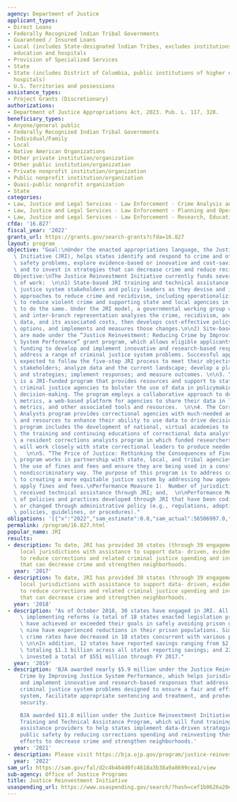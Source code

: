 ```yaml
---
agency: Department of Justice
applicant_types:
- Direct Loans
- Federally Recognized lndian Tribal Governments
- Guaranteed / Insured Loans
- Local (includes State-designated lndian Tribes, excludes institutions of higher
  education and hospitals
- Provision of Specialized Services
- State
- State (includes District of Columbia, public institutions of higher education and
  hospitals)
- U.S. Territories and possessions
assistance_types:
- Project Grants (Discretionary)
authorizations:
- Department of Justice Appropriations Act, 2023. Pub. L. 117, 328.
beneficiary_types:
- Anyone/general public
- Federally Recognized Indian Tribal Governments
- Individual/Family
- Local
- Native American Organizations
- Other private institution/organization
- Other public institution/organization
- Private nonprofit institution/organization
- Public nonprofit institution/organization
- Quasi-public nonprofit organization
- State
categories:
- Law, Justice and Legal Services - Law Enforcement - Crime Analysis and Data
- Law, Justice and Legal Services - Law Enforcement - Planning and Operations
- Law, Justice and Legal Services - Law Enforcement - Research, Education, Training
cfda: '16.827'
fiscal_year: '2022'
grants_url: https://grants.gov/search-grants?cfda=16.827
layout: program
objective: "Goal:\nUnder the enacted appropriations language, the Justice Reinvestment\
  \ Initiative (JRI), helps states identify and respond to crime and other public\
  \ safety problems, explore evidence-based or innovative and cost-saving strategies,\
  \ and to invest in strategies that can decrease crime and reduce recidivism.\n\n\
  Objective:\nThe Justice Reinvestment Initiative currently funds several streams\
  \ of work:  \n\n1) State-based JRI training and technical assistance supports states’\
  \ justice system stakeholders and policy leaders as they devise and implement data-driven\
  \ approaches to reduce crime and recidivism, including operationalizing data results\
  \ to reduce violent crime and supporting state and local agencies in their efforts\
  \ to do the same. Under the JRI model, a governmental working group with bipartisan\
  \ and inter-branch representation analyzes the crime, recidivism, and corrections\
  \ data, and its associated costs, then develops cost-effective policy and practice\
  \ options, and implements and measures those changes.\n\n2) Site-based grant awards\
  \ are made under the “Justice Reinvestment: Reducing Crime by Improving Justice\
  \ System Performance” grant program, which allows eligible applicants to apply for\
  \ funding to develop and implement innovative and research-based responses that\
  \ address a range of criminal justice system problems. Successful applicants are\
  \ expected to follow the five-step JRI process to meet their objectives: engage\
  \ stakeholders; analyze data and the current landscape; develop a plan, procedures,\
  \ and strategies; implement responses; and measure outcomes. \n\n3. “Justice Counts”\
  \ is a JRI-funded program that provides resources and support to state and local\
  \ criminal justice agencies to bolster the use of data in policymaking and operational\
  \ decision-making. The program employs a collaborative approach to develop consensus-driven\
  \ metrics, a web-based platform for agencies to share their data in line with those\
  \ metrics, and other associated tools and resources.  \n\n4. The Corrections Data\
  \ Analysts program provides correctional agencies with much-needed analytical capacity\
  \ and resources to enhance their ability to use data to drive decision-making. The\
  \ program includes the development of national, virtual academies to facilitate\
  \ the training and continuing educations of correctional data analysts as well as\
  \ a resident corrections analysts program in which funded researchers and analysts\
  \ will work closely with state correctional leaders to produce needed analyses.\
  \   \n\n5. “The Price of Justice: Rethinking the Consequences of Fines and Fees”\
  \ program works in partnership with state, local, and tribal agencies to address\
  \ the use of fines and fees and ensure they are being used in a constitutional and\
  \ nondiscriminatory way. The purpose of this program is to address common barriers\
  \ to creating a more equitable justice system by addressing how agencies use and\
  \ apply fines and fees.\nPerformance Measure 1:  Number of jurisdictions that have\
  \ received technical assistance through JRI; and,  \n\nPerformance Measure 2:  Number\
  \ of policies and practices developed through JRI that have been codified in statute\
  \ or changed through administrative policy (e.g., regulations, adoption of certain\
  \ policies, guidelines, or procedures)."
obligations: '[{"x":"2022","sam_estimate":0.0,"sam_actual":56506997.0,"usa_spending_actual":44920775.51},{"x":"2023","sam_estimate":35000000.0,"sam_actual":0.0,"usa_spending_actual":28219782.0},{"x":"2024","sam_estimate":35000000.0,"sam_actual":0.0,"usa_spending_actual":8771325.0}]'
permalink: /program/16.827.html
popular_name: JRI
results:
- description: To date, JRI has provided 30 states (through 39 engagements) and 17
    local jurisdictions with assistance to support data- driven, evidence-based reforms
    to reduce corrections and related criminal justice spending and invest in strategies
    that can decrease crime and strengthen neighborhoods.
  year: '2017'
- description: To date, JRI has provided 30 states (through 39 engagements) and 17
    local jurisdictions with assistance to support data- driven, evidence-based reforms
    to reduce corrections and related criminal justice spending and invest in strategies
    that can decrease crime and strengthen neighborhoods.
  year: '2018'
- description: "As of October 2018, 30 states have engaged in JRI. All but three states\
    \ implementing reforms (a total of 18 states enacted legislation prior to 2014)\
    \ have achieved or exceeded their goals in safely avoiding prison growth, and\
    \ nine have experienced reductions in their prison populations. Simultaneously,\
    \ crime rates have decreased in 18 states concurrent with various policy changes.\
    \ \n\nIn addition, 12 states have reported savings ranging from $2.5 to $491 million,\
    \ totaling $1.1 billion across all states reporting savings; and 22 states have\
    \ invested a total of $551 million through FY 2017."
  year: '2019'
- description: 'BJA awarded nearly $5.9 million under the Justice Reinvestment Initiative:  Reducing
    Crime by Improving Justice System Performance, which helps jurisdictions develop
    and implement innovative and research-based responses that address a range of
    criminal justice system problems designed to ensure a fair and efficient justice
    system, facilitate appropriate sentencing and treatment, and protect community
    security.

    BJA awarded $11.8 million under the Justice Reinvestment Initiative:  State-level
    Training and Technical Assistance Program, which will fund training and technical
    assistance providers to help states implement data-driven strategies to improve
    public safety by reducing corrections spending and reinvesting those savings in
    efforts to decrease crime and strengthen neighborhoods.'
  year: '2021'
- description: Please visit https://bja.ojp.gov/program/justice-reinvestment-initiative/overview
  year: '2022'
sam_url: https://sam.gov/fal/d2c4b464d0fc4618a3b38a9a8699cea1/view
sub-agency: Office of Justice Programs
title: Justice Reinvestment Initiative
usaspending_url: https://www.usaspending.gov/search/?hash=cef1b0626a20e2fd3409b27bb07da58f
---
```


